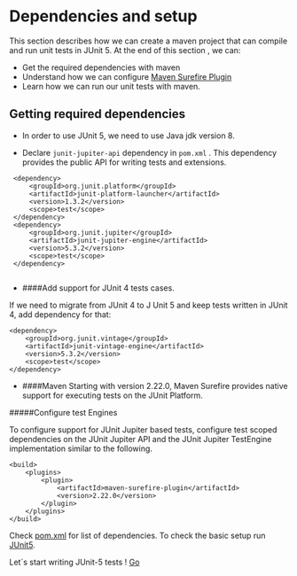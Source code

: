 # Dependencies and setup

This section describes how we can create a maven project that can compile and run unit tests in JUnit 5. 
At the end of this section , we can:
   * Get the required dependencies with maven
   * Understand how we can configure [Maven Surefire Plugin](https://maven.apache.org/surefire/maven-surefire-plugin/)
   * Learn how we can run our unit tests with maven.
   
## Getting required dependencies

   * In order to use JUnit 5, we need to use Java jdk version 8.

   * Declare ```junit-jupiter-api``` dependency in ```pom.xml``` .
 This dependency provides the public API for writing tests and extensions. 
``` 
 <dependency>
     <groupId>org.junit.platform</groupId>
     <artifactId>junit-platform-launcher</artifactId>
     <version>1.3.2</version>
     <scope>test</scope>
 </dependency>
 <dependency>
     <groupId>org.junit.jupiter</groupId>
     <artifactId>junit-jupiter-engine</artifactId>
     <version>5.3.2</version>
     <scope>test</scope>
 </dependency>
 
```
   * ####Add support for JUnit 4 tests cases.
    
   If we need to migrate from JUnit 4 to J Unit 5 and keep tests written in JUnit 4,
   add dependency for that:
   ```
   <dependency>
       <groupId>org.junit.vintage</groupId>
       <artifactId>junit-vintage-engine</artifactId>
       <version>5.3.2</version>
       <scope>test</scope>
   </dependency>
   
   ```
   
   * ####Maven
   Starting with version 2.22.0, Maven Surefire provides native support for executing tests on the JUnit Platform.
   
   
   #####Configure test  Engines
   
   To configure support for JUnit Jupiter based tests, configure test scoped dependencies on the JUnit Jupiter API and 
   the JUnit Jupiter TestEngine implementation similar to the following.
   
   ```
   <build>
       <plugins>
           <plugin>
               <artifactId>maven-surefire-plugin</artifactId>
               <version>2.22.0</version>
           </plugin>
       </plugins>
   </build>
   
   ```
   
   Check [pom.xml](../pom.xml) for list of dependencies. To check the basic setup run 
   [JUnit5](../src/test/java/learning/JUnit5/LifecycleTest.java). 
   
   Let´s start writing JUnit-5 tests ! [Go](../src/test/java/learning/JUnit5/annotations)
